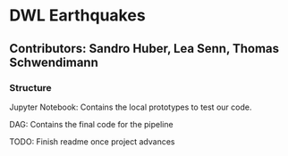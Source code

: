 # DWL Earthquakes
## Contributors: Sandro Huber, Lea Senn, Thomas Schwendimann

### Structure
Jupyter Notebook: Contains the local prototypes to test our code. 

DAG: Contains the final code for the pipeline


TODO: Finish readme once project advances